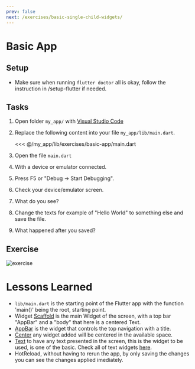```yaml
---
prev: false
next: /exercises/basic-single-child-widgets/
---
```


# Basic App

## Setup

- Make sure when running ```flutter doctor``` all is okay, follow the instruction in /setup-flutter if needed.

## Tasks

1. Open folder ```my_app/``` with [Visual Studio Code](https://code.visualstudio.com/)
2. Replace the following content into your file `my_app/lib/main.dart`.

    <<< @/my_app/lib/exercises/basic-app/main.dart

3. Open the file ```main.dart```
4. With a device or emulator connected.
5. Press F5 or "Debug -> Start Debugging".
6. Check your device/emulator screen.
7. What do you see?
8. Change the texts for example of "Hello World" to something else and save the file.
9. What happened after you saved?

## Exercise

![exercise](/images/task01.png)

# Lessons Learned

- ```lib/main.dart``` is the starting point of the Flutter app with the function 'main()' being the root, starting point.
- Widget [Scaffold](https://flutter.io/docs/catalog/samples/Scaffold) is the main Widget of the screen, with a top bar "AppBar" and a "body" that here is a centered Text.
- [AppBar](https://flutter.io/docs/catalog/samples/basic-app-bar) is the widget that controls the top navigation with a title.
- [Center](https://flutter.io/docs/development/ui/widgets/layout) any widget added will be centered in the available space.
- [Text](https://docs.flutter.io/flutter/widgets/Text-class.html) to have any text presented in the screen, this is the widget to be used, is one of the basic. Check all of text widgets [here](https://flutter.io/docs/development/ui/widgets/text).
- HotReload, without having to rerun the app, by only saving the changes you can see the changes applied imediately.
